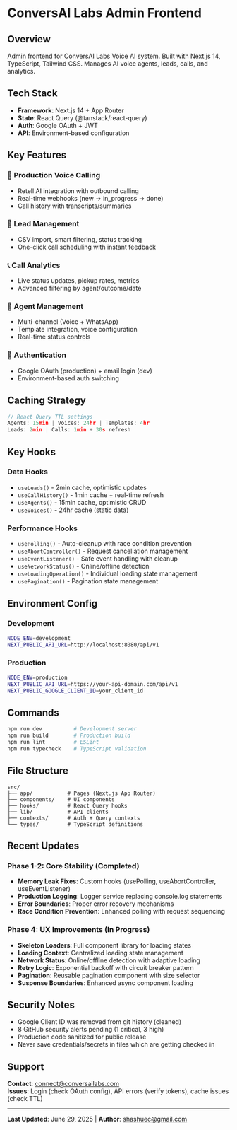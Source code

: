 # ConversAI Labs Admin Frontend

## Overview
Admin frontend for ConversAI Labs Voice AI system. Built with Next.js 14, TypeScript, Tailwind CSS. Manages AI voice agents, leads, calls, and analytics.

## Tech Stack
- **Framework**: Next.js 14 + App Router
- **State**: React Query (@tanstack/react-query) 
- **Auth**: Google OAuth + JWT
- **API**: Environment-based configuration

## Key Features

### 🚀 Production Voice Calling
- Retell AI integration with outbound calling
- Real-time webhooks (new → in_progress → done)
- Call history with transcripts/summaries

### 🎯 Lead Management
- CSV import, smart filtering, status tracking
- One-click call scheduling with instant feedback

### 📞 Call Analytics
- Live status updates, pickup rates, metrics
- Advanced filtering by agent/outcome/date

### 🤖 Agent Management
- Multi-channel (Voice + WhatsApp)
- Template integration, voice configuration
- Real-time status controls

### 🔐 Authentication
- Google OAuth (production) + email login (dev)
- Environment-based auth switching

## Caching Strategy
```typescript
// React Query TTL settings
Agents: 15min | Voices: 24hr | Templates: 4hr
Leads: 2min | Calls: 1min + 30s refresh
```

## Key Hooks

### Data Hooks
- `useLeads()` - 2min cache, optimistic updates
- `useCallHistory()` - 1min cache + real-time refresh
- `useAgents()` - 15min cache, optimistic CRUD
- `useVoices()` - 24hr cache (static data)

### Performance Hooks
- `usePolling()` - Auto-cleanup with race condition prevention
- `useAbortController()` - Request cancellation management
- `useEventListener()` - Safe event handling with cleanup
- `useNetworkStatus()` - Online/offline detection
- `useLoadingOperation()` - Individual loading state management
- `usePagination()` - Pagination state management

## Environment Config

### Development
```bash
NODE_ENV=development
NEXT_PUBLIC_API_URL=http://localhost:8080/api/v1
```

### Production
```bash
NODE_ENV=production
NEXT_PUBLIC_API_URL=https://your-api-domain.com/api/v1
NEXT_PUBLIC_GOOGLE_CLIENT_ID=your_client_id
```

## Commands
```bash
npm run dev          # Development server
npm run build        # Production build
npm run lint         # ESLint
npm run typecheck    # TypeScript validation
```

## File Structure
```
src/
├── app/           # Pages (Next.js App Router)
├── components/    # UI components
├── hooks/         # React Query hooks
├── lib/           # API clients
├── contexts/      # Auth + Query contexts
└── types/         # TypeScript definitions
```

## Recent Updates

### Phase 1-2: Core Stability (Completed)
- **Memory Leak Fixes**: Custom hooks (usePolling, useAbortController, useEventListener)
- **Production Logging**: Logger service replacing console.log statements
- **Error Boundaries**: Proper error recovery mechanisms
- **Race Condition Prevention**: Enhanced polling with request sequencing

### Phase 4: UX Improvements (In Progress)
- **Skeleton Loaders**: Full component library for loading states
- **Loading Context**: Centralized loading state management
- **Network Status**: Online/offline detection with adaptive loading
- **Retry Logic**: Exponential backoff with circuit breaker pattern
- **Pagination**: Reusable pagination component with size selector
- **Suspense Boundaries**: Enhanced async component loading

## Security Notes
- Google Client ID was removed from git history (cleaned)
- 8 GitHub security alerts pending (1 critical, 3 high)
- Production code sanitized for public release
- Never save credentials/secrets in files which are getting checked in

## Support
**Contact**: connect@conversailabs.com  
**Issues**: Login (check OAuth config), API errors (verify tokens), cache issues (check TTL)

---
**Last Updated**: June 29, 2025 | **Author**: shashuec@gmail.com